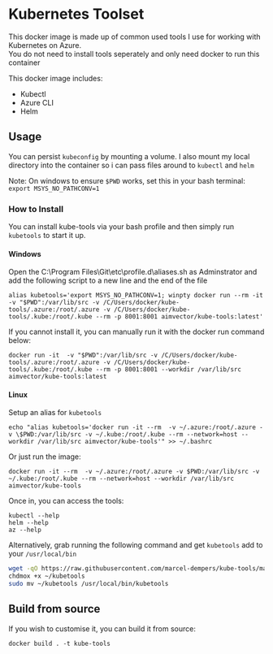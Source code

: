 # Kubernetes Toolset

This docker image is made up of common used tools I use for working with Kubernetes on Azure. <br/>
You do not need to install tools seperately and only need docker to run this container

This docker image includes:

* Kubectl
* Azure CLI
* Helm

## Usage

You can persist `kubeconfig` by mounting a volume.
I also mount my local directory into the container so i can pass files around to `kubectl` and `helm`

Note: On windows to ensure `$PWD` works, set this in your bash terminal: ` export MSYS_NO_PATHCONV=1`

### How to Install

You can install kube-tools via your bash profile and then simply run `kubetools` to start it up. 

#### Windows

Open the C:\Program Files\Git\etc\profile.d\aliases.sh as Adminstrator and add the following script to a new line and the end of the file

```
alias kubetools='export MSYS_NO_PATHCONV=1; winpty docker run --rm -it  -v "$PWD":/var/lib/src -v /C/Users/docker/kube-tools/.azure:/root/.azure -v /C/Users/docker/kube-tools/.kube:/root/.kube --rm -p 8001:8001 aimvector/kube-tools:latest'
```

If you cannot install it, you can manually run it with the docker run command below:

```
docker run -it  -v "$PWD":/var/lib/src -v /C/Users/docker/kube-tools/.azure:/root/.azure -v /C/Users/docker/kube-tools/.kube:/root/.kube --rm -p 8001:8001 --workdir /var/lib/src aimvector/kube-tools:latest
```

#### Linux

Setup an alias for `kubetools`

```
echo "alias kubetools='docker run -it --rm  -v ~/.azure:/root/.azure -v \$PWD:/var/lib/src -v ~/.kube:/root/.kube --rm --network=host --workdir /var/lib/src aimvector/kube-tools'" >> ~/.bashrc

```
Or just run the image:

```
docker run -it --rm  -v ~/.azure:/root/.azure -v $PWD:/var/lib/src -v ~/.kube:/root/.kube --rm --network=host --workdir /var/lib/src aimvector/kube-tools
```

Once in, you can access the tools:
```
kubectl --help
helm --help
az --help
```

Alternatively, grab running the following command and get `kubetools` add to your `/usr/local/bin`

```bash
wget -qO https://raw.githubusercontent.com/marcel-dempers/kube-tools/master/kubetools.sh ~/kubetools
chdmox +x ~/kubetools
sudo mv ~/kubetools /usr/local/bin/kubetools
```

## Build from source

If you wish to customise it, you can build it from source:

```
docker build . -t kube-tools
```
